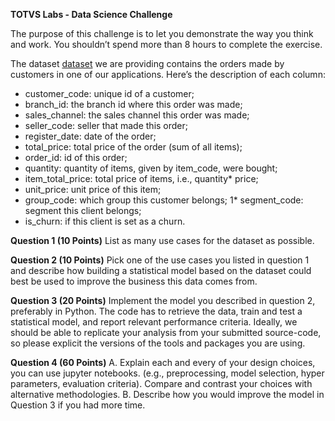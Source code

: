 <b>TOTVS Labs - Data Science Challenge</b>

The purpose of this challenge is to let you demonstrate the way you think and work. You shouldn’t spend more than 8 hours to complete the exercise.

The dataset [dataset](https://github.com/TOTVS/datachallenge/blob/master/challenge.zip) we are providing contains the orders made by customers in one of our applications. Here’s the description of each column:

* customer_code: unique id of a customer;
* branch_id: the branch id where this order was made;
* sales_channel: the sales channel this order was made;
* seller_code: seller that made this order;
* register_date: date of the order;
* total_price: total price of the order (sum of all items);
* order_id: id of this order;
* quantity: quantity of items, given by item_code, were bought;
* item_total_price: total price of items, i.e., quantity* price;
* unit_price: unit price of this item;
* group_code: which group this customer belongs;
1* segment_code: segment this client belongs;
* is_churn: if this client is set as a churn.

<b>Question 1 (10 Points)</b>
List as many use cases for the dataset as possible.

<b>Question 2 (10 Points)</b>
Pick one of the use cases you listed in question 1 and describe how building a statistical model based on the dataset could best be used to improve the business this data comes from.

<b>Question 3 (20 Points)</b>
Implement the model you described in question 2, preferably in Python. The code has to retrieve the data, train and test a statistical model, and report relevant performance criteria. 
Ideally, we should be able to replicate your analysis from your submitted source-code, so please explicit the versions of the tools and packages you are using.

<b>Question 4 (60 Points)</b>
A. Explain each and every of your design choices, you can use jupyter notebooks. (e.g., preprocessing, model selection, hyper parameters, evaluation criteria). Compare and contrast your choices with alternative methodologies. 
B. Describe how you would improve the model in Question 3 if you had more time.

